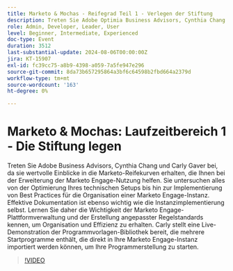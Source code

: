 ```yaml
---
title: Marketo & Mochas - Reifegrad Teil 1 - Verlegen der Stiftung
description: Treten Sie Adobe Optimia Business Advisors, Cynthia Chang und Carly Gaver bei, während sie die Marketo-Reifenkurve erkunden, und bieten Sie Einblicke in die Einrichtung von Technologien, die Implementierung von Best Practices und die Verwaltung einer effektiven Dokumentation und Plattform-Governance mit einer Live-Demonstration der Programmvorlagen-Bibliothek.
role: Admin, Developer, Leader, User
level: Beginner, Intermediate, Experienced
doc-type: Event
duration: 3512
last-substantial-update: 2024-08-06T00:00:00Z
jira: KT-15907
exl-id: fc39cc75-a8b9-4398-a059-7a5fe947e296
source-git-commit: 8da73b657295864a3bf6c64598b2fbd664a2379d
workflow-type: tm+mt
source-wordcount: '163'
ht-degree: 0%

---
```


# Marketo &amp; Mochas: Laufzeitbereich 1 - Die Stiftung legen

Treten Sie Adobe Business Advisors, Cynthia Chang und Carly Gaver bei, da sie wertvolle Einblicke in die Marketo-Reifekurven erhalten, die Ihnen bei der Erweiterung der Marketo Engage-Nutzung helfen. Sie untersuchen alles von der Optimierung Ihres technischen Setups bis hin zur Implementierung von Best Practices für die Organisation einer Marketo Engage-Instanz. Effektive Dokumentation ist ebenso wichtig wie die Instanzimplementierung selbst. Lernen Sie daher die Wichtigkeit der Marketo Engage-Plattformverwaltung und der Erstellung angepasster Regelstandards kennen, um Organisation und Effizienz zu erhalten. Carly stellt eine Live-Demonstration der Programmvorlagen-Bibliothek bereit, die mehrere Startprogramme enthält, die direkt in Ihre Marketo Engage-Instanz importiert werden können, um Ihre Programmerstellung zu starten.

>[!VIDEO](https://video.tv.adobe.com/v/3432499/?learn=on)

